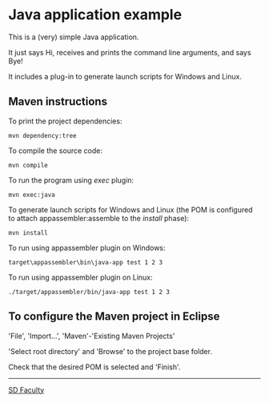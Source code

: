 # Java application example

This is a (very) simple Java application.

It just says Hi, receives and prints the command line arguments, and says Bye!

It includes a plug-in to generate launch scripts for Windows and Linux.


## Maven instructions

To print the project dependencies:

```
mvn dependency:tree
```

To compile the source code:

```
mvn compile
```

To run the program using _exec_ plugin:

```
mvn exec:java
```

To generate launch scripts for Windows and Linux
(the POM is configured to attach appassembler:assemble to the _install_ phase):

```
mvn install
```

To run using appassembler plugin on Windows:

```
target\appassembler\bin\java-app test 1 2 3
```

To run using appassembler plugin on Linux:

```
./target/appassembler/bin/java-app test 1 2 3
```


## To configure the Maven project in Eclipse

'File', 'Import...', 'Maven'-'Existing Maven Projects'

'Select root directory' and 'Browse' to the project base folder.

Check that the desired POM is selected and 'Finish'.


----

[SD Faculty](mailto:leic-sod@disciplinas.tecnico.ulisboa.pt)
